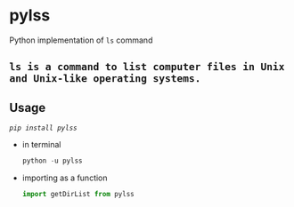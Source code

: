 # pylss

Python implementation of `ls` command

## **`ls is a command to list computer files in Unix and Unix-like operating systems.`**

## Usage

_`pip install pylss`_

- in terminal
  ```py
  python -u pylss
  ```
- importing as a function
  ```py
  import getDirList from pylss
  ```

